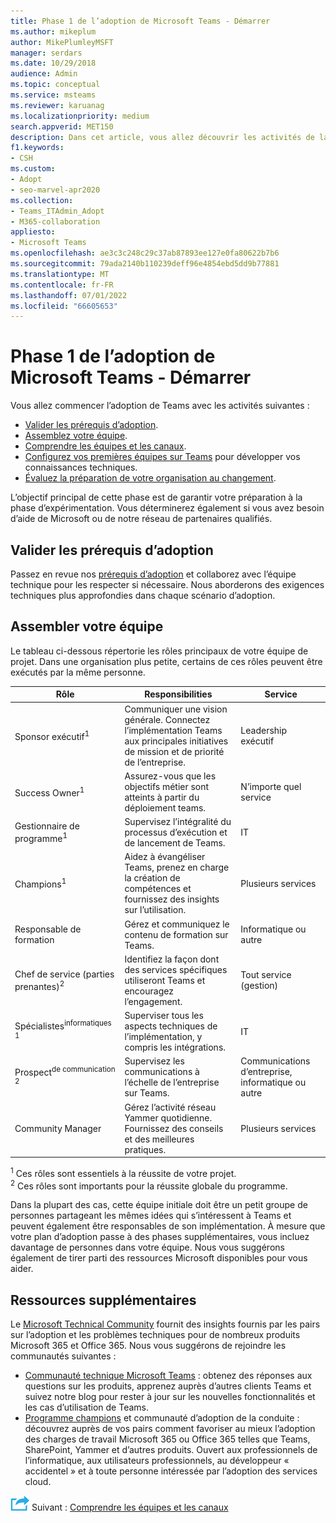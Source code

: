```yaml
---
title: Phase 1 de l’adoption de Microsoft Teams - Démarrer
ms.author: mikeplum
author: MikePlumleyMSFT
manager: serdars
ms.date: 10/29/2018
audience: Admin
ms.topic: conceptual
ms.service: msteams
ms.reviewer: karuanag
ms.localizationpriority: medium
search.appverid: MET150
description: Dans cet article, vous allez découvrir les activités de la phase de démarrage de l’adoption de Microsoft Teams. Découvrez les meilleures pratiques relatives à la configuration et à la planification d’équipe de Microsoft Teams.
f1.keywords:
- CSH
ms.custom:
- Adopt
- seo-marvel-apr2020
ms.collection:
- Teams_ITAdmin_Adopt
- M365-collaboration
appliesto:
- Microsoft Teams
ms.openlocfilehash: ae3c3c248c29c37ab87893ee127e0fa80622b7b6
ms.sourcegitcommit: 79ada2140b110239deff96e4854ebd5dd9b77881
ms.translationtype: MT
ms.contentlocale: fr-FR
ms.lasthandoff: 07/01/2022
ms.locfileid: "66605653"
---
```

# <a name="microsoft-teams-adoption-phase-1---start"></a>Phase 1 de l’adoption de Microsoft Teams - Démarrer

Vous allez commencer l’adoption de Teams avec les activités suivantes :

- [Valider les prérequis d’adoption](#validate-adoption-prerequisites).
- [Assemblez votre équipe](#assemble-your-team).
- [Comprendre les équipes et les canaux](teams-adoption-understand-teams-and-channels.md).
- [Configurez vos premières équipes sur Teams](teams-adoption-your-first-teams.md) pour développer vos connaissances techniques.
- [Évaluez la préparation de votre organisation au changement](teams-adoption-assess-readiness.md).

L’objectif principal de cette phase est de garantir votre préparation à la phase d’expérimentation. Vous déterminerez également si vous avez besoin d’aide de Microsoft ou de notre réseau de partenaires qualifiés.  

## <a name="validate-adoption-prerequisites"></a>Valider les prérequis d’adoption

Passez en revue nos [prérequis d’adoption](teams-adoption-get-started.md#adoption-prerequisites) et collaborez avec l’équipe technique pour les respecter si nécessaire. Nous aborderons des exigences techniques plus approfondies dans chaque scénario d’adoption.

## <a name="assemble-your-team"></a>Assembler votre équipe

Le tableau ci-dessous répertorie les rôles principaux de votre équipe de projet. Dans une organisation plus petite, certains de ces rôles peuvent être exécutés par la même personne.

| Rôle | Responsibilities | Service |
| ---- | ---------------- | ---------- |
| Sponsor exécutif<sup>1</sup> | Communiquer une vision générale. Connectez l’implémentation Teams aux principales initiatives de mission et de priorité de l’entreprise. | Leadership exécutif |
| Success Owner<sup>1</sup> | Assurez-vous que les objectifs métier sont atteints à partir du déploiement teams. | N’importe quel service |
| Gestionnaire de programme<sup>1</sup> | Supervisez l’intégralité du processus d’exécution et de lancement de Teams. | IT |
| Champions<sup>1</sup> | Aidez à évangéliser Teams, prenez en charge la création de compétences et fournissez des insights sur l’utilisation. | Plusieurs services |
| Responsable de formation | Gérez et communiquez le contenu de formation sur Teams. | Informatique ou autre |
| Chef de service (parties prenantes)<sup>2</sup> | Identifiez la façon dont des services spécifiques utiliseront Teams et encouragez l’engagement. | Tout service (gestion) |
| Spécialistes<sup>informatiques 1</sup> | Superviser tous les aspects techniques de l’implémentation, y compris les intégrations. | IT |
| Prospect<sup>de communication 2</sup> | Supervisez les communications à l’échelle de l’entreprise sur Teams. | Communications d’entreprise, informatique ou autre |
| Community Manager | Gérez l’activité réseau Yammer quotidienne. Fournissez des conseils et des meilleures pratiques. | Plusieurs services |

<sup>1</sup> Ces rôles sont essentiels à la réussite de votre projet.</br>
<sup>2</sup> Ces rôles sont importants pour la réussite globale du programme.

Dans la plupart des cas, cette équipe initiale doit être un petit groupe de personnes partageant les mêmes idées qui s’intéressent à Teams et peuvent également être responsables de son implémentation. À mesure que votre plan d’adoption passe à des phases supplémentaires, vous incluez davantage de personnes dans votre équipe. Nous vous suggérons également de tirer parti des ressources Microsoft disponibles pour vous aider. 

## <a name="additional-resources"></a>Ressources supplémentaires

Le [Microsoft Technical Community](https://aka.ms/TechCommunity) fournit des insights fournis par les pairs sur l’adoption et les problèmes techniques pour de nombreux produits Microsoft 365 et Office 365. Nous vous suggérons de rejoindre les communautés suivantes :

- [Communauté technique Microsoft Teams](https://aka.ms/TeamsCommunity) : obtenez des réponses aux questions sur les produits, apprenez auprès d’autres clients Teams et suivez notre blog pour rester à jour sur les nouvelles fonctionnalités et les cas d’utilisation de Teams. 
- [Programme champions](https://aka.ms/O365Champions) et communauté d’adoption de la conduite : découvrez auprès de vos pairs comment favoriser au mieux l’adoption des charges de travail Microsoft 365 ou Office 365 telles que Teams, SharePoint, Yammer et d’autres produits. Ouvert aux professionnels de l’informatique, aux utilisateurs professionnels, au développeur « accidentel » et à toute personne intéressée par l’adoption des services cloud.  


![Icône représentant l’étape suivante.](media/teams-adoption-next-icon.png) Suivant : [Comprendre les équipes et les canaux](teams-adoption-understand-teams-and-channels.md)
